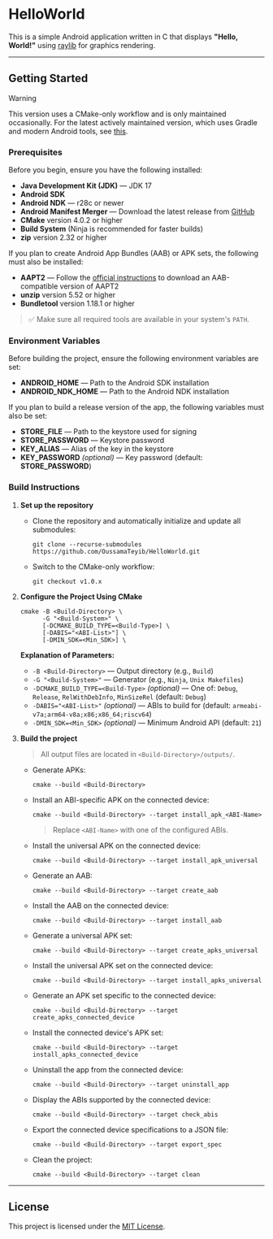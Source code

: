 # HelloWorld

This is a simple Android application written in C that displays **"Hello, World!"** using [raylib](https://github.com/raysan5/raylib) for graphics rendering.

---

## Getting Started

> [!WARNING]
> This version uses a CMake-only workflow and is only maintained occasionally. For the latest actively maintained version, which uses Gradle and modern Android tools, see [this](https://github.com/OussamaTeyib/HelloWorld).

### Prerequisites

Before you begin, ensure you have the following installed:

- **Java Development Kit (JDK)** — JDK 17
- **Android SDK**
- **Android NDK** — r28c or newer
- **Android Manifest Merger** — Download the latest release from [GitHub](https://github.com/distriqt/android-manifest-merger/releases)
- **CMake** version 4.0.2 or higher
- **Build System** (Ninja is recommended for faster builds)
- **zip** version 2.32 or higher

If you plan to create Android App Bundles (AAB) or APK sets, the following must also be installed:
- **AAPT2** — Follow the [official instructions](https://developer.android.com/build/building-cmdline#download_aapt2) to download an AAB-compatible version of AAPT2
- **unzip** version 5.52 or higher
- **Bundletool** version 1.18.1 or higher

> ✅ Make sure all required tools are available in your system's `PATH`.

### Environment Variables

Before building the project, ensure the following environment variables are set:

- **ANDROID_HOME** — Path to the Android SDK installation
- **ANDROID_NDK_HOME** — Path to the Android NDK installation

If you plan to build a release version of the app, the following variables must also be set:
- **STORE_FILE** — Path to the keystore used for signing
- **STORE_PASSWORD** — Keystore password
- **KEY_ALIAS** — Alias of the key in the keystore
- **KEY_PASSWORD** *(optional)* — Key password (default: **STORE_PASSWORD**)

### Build Instructions

1. **Set up the repository**

   - Clone the repository and automatically initialize and update all submodules:
     ```
     git clone --recurse-submodules https://github.com/OussamaTeyib/HelloWorld.git
     ```
   - Switch to the CMake-only workflow:
     ```
     git checkout v1.0.x
     ```

2. **Configure the Project Using CMake**

   ```
   cmake -B <Build-Directory> \
         -G "<Build-System>" \
         [-DCMAKE_BUILD_TYPE=<Build-Type>] \
         [-DABIS="<ABI-List>"] \
         [-DMIN_SDK=<Min_SDK>] \
   ```

   **Explanation of Parameters:**
   - `-B <Build-Directory>` — Output directory (e.g., `Build`)
   - `-G "<Build-System>"` — Generator (e.g., `Ninja`, `Unix Makefiles`)
   - `-DCMAKE_BUILD_TYPE=<Build-Type>` *(optional)* — One of: `Debug`, `Release`, `RelWithDebInfo`, `MinSizeRel` (default: `Debug`)
   - `-DABIS="<ABI-List>"` *(optional)* — ABIs to build for (default: `armeabi-v7a;arm64-v8a;x86;x86_64;riscv64`)
   - `-DMIN_SDK=<Min_SDK>` *(optional)* — Minimum Android API (default: `21`)

3. **Build the project**

   > All output files are located in `<Build-Directory>/outputs/`.

   - Generate APKs:
     ```
     cmake --build <Build-Directory>
     ```

   - Install an ABI-specific APK on the connected device:
     ```
     cmake --build <Build-Directory> --target install_apk_<ABI-Name>
     ```
     > Replace `<ABI-Name>` with one of the configured ABIs.

   - Install the universal APK on the connected device:
     ```
     cmake --build <Build-Directory> --target install_apk_universal
     ```

   - Generate an AAB:
     ```
     cmake --build <Build-Directory> --target create_aab
     ```

   - Install the AAB on the connected device:
     ```
     cmake --build <Build-Directory> --target install_aab
     ```

   - Generate a universal APK set:
     ```
     cmake --build <Build-Directory> --target create_apks_universal
     ```

   - Install the universal APK set on the connected device:
     ```
     cmake --build <Build-Directory> --target install_apks_universal
     ```

   - Generate an APK set specific to the connected device:
     ```
     cmake --build <Build-Directory> --target create_apks_connected_device
     ```

   - Install the connected device's APK set:
     ```
     cmake --build <Build-Directory> --target install_apks_connected_device
     ```

   - Uninstall the app from the connected device:
     ```
     cmake --build <Build-Directory> --target uninstall_app
     ```

   - Display the ABIs supported by the connected device:
     ```
     cmake --build <Build-Directory> --target check_abis
     ```

   - Export the connected device specifications to a JSON file:
     ```
     cmake --build <Build-Directory> --target export_spec
     ```

   - Clean the project:
     ```
     cmake --build <Build-Directory> --target clean
     ```

---

## License

This project is licensed under the [MIT License](LICENSE).